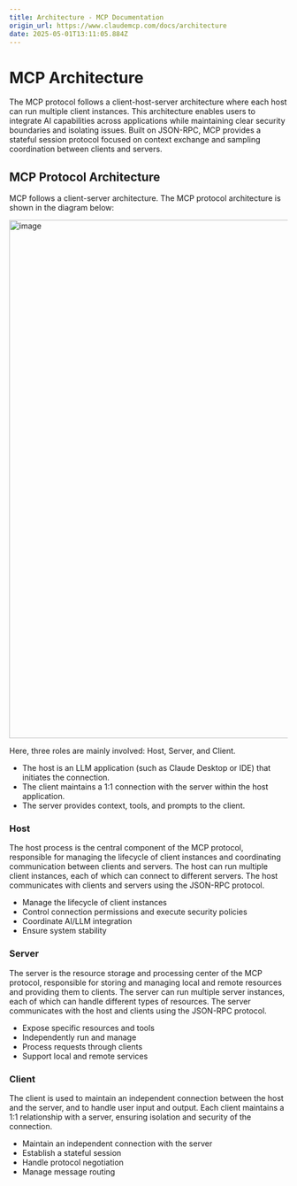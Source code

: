 ```yaml
---
title: Architecture - MCP Documentation
origin_url: https://www.claudemcp.com/docs/architecture
date: 2025-05-01T13:11:05.884Z
---
```


# MCP Architecture

The MCP protocol follows a client-host-server architecture where each host can run multiple client instances. This architecture enables users to integrate AI capabilities across applications while maintaining clear security boundaries and isolating issues. Built on JSON-RPC, MCP provides a stateful session protocol focused on context exchange and sampling coordination between clients and servers.

## MCP Protocol Architecture

MCP follows a client-server architecture. The MCP protocol architecture is shown in the diagram below:

<img width="937" alt="image" src="https://github.com/user-attachments/assets/a2f2854b-61de-4842-bb7d-6ea8f3d3055b" />

Here, three roles are mainly involved: Host, Server, and Client.

- The host is an LLM application (such as Claude Desktop or IDE) that initiates the connection.
- The client maintains a 1:1 connection with the server within the host application.
- The server provides context, tools, and prompts to the client.

### Host

The host process is the central component of the MCP protocol, responsible for managing the lifecycle of client instances and coordinating communication between clients and servers. The host can run multiple client instances, each of which can connect to different servers. The host communicates with clients and servers using the JSON-RPC protocol.

- Manage the lifecycle of client instances
- Control connection permissions and execute security policies
- Coordinate AI/LLM integration
- Ensure system stability

### Server

The server is the resource storage and processing center of the MCP protocol, responsible for storing and managing local and remote resources and providing them to clients. The server can run multiple server instances, each of which can handle different types of resources. The server communicates with the host and clients using the JSON-RPC protocol.

- Expose specific resources and tools
- Independently run and manage
- Process requests through clients
- Support local and remote services

### Client

The client is used to maintain an independent connection between the host and the server, and to handle user input and output. Each client maintains a 1:1 relationship with a server, ensuring isolation and security of the connection.

- Maintain an independent connection with the server
- Establish a stateful session
- Handle protocol negotiation
- Manage message routing
